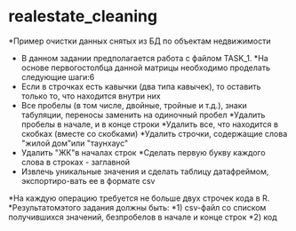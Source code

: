 # realestate_cleaning
*Пример очистки данных снятых из БД по объектам недвижимости
* В данном задании предполагается работа с файлом TASK_1. 
 *На основе первогостолбца данной матрицы необходимо проделать следующие шаги:6
* Если в строчках есть кавычки (два типа кавычек), то оставить только то, что находится внутри них
* Все пробелы (в том числе, двойные, тройные и т.д.), знаки табуляции, переносы заменить на одиночный пробел
 *Удалить пробелы в начале, и в конце строки
 *Удалить все, что находится в скобках (вместе со скобками)
 *Удалить строчки, содержащие слова "жилой дом"или "таунхаус"
* Удалить "ЖК"в началах строк
 *Сделать первую букву каждого слова в строках - заглавной
* Извлечь уникальные значения и сделать таблицу датафреймом, экспортиро-вать ее в формате csv

*На каждую операцию требуется не больше двух строчек кода в R. 
*Результатомэтого задания должны быть: 
*1) csv-файл со списком получившихся значений, безпробелов в начале и конце строк
*2) код
